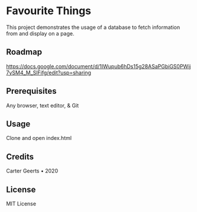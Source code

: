 # Favourite Things

This project demonstrates the usage of a database to
fetch information from and display on a page.

## Roadmap
https://docs.google.com/document/d/1IWupub6hDs15g28ASaPGbiGS0PWij7ySM4_M_SlFifg/edit?usp=sharing

## Prerequisites

Any browser, text editor, & Git

## Usage

Clone and open index.html

## Credits

Carter Geerts • 2020

## License

MIT License
